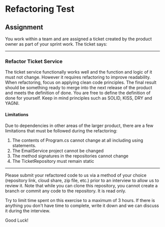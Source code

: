 # Refactoring Test

## Assignment
You work within a team and are assigned a ticket created by the product owner as part of your sprint work.
The ticket says:

---

### Refactor Ticket Service
The ticket service functionally works well and the function and logic of it must not change. However it requires refactoring to improve readability. When refactoring, focus on applying clean code principles. The final result should be something ready to merge into the next release of the product and meets the definition of done. You are free to define the definition of done for yourself.
Keep in mind principles such as SOLID, KISS, DRY and YAGNI.

#### Limitations
Due to dependencies in other areas of the larger product, there are a few limitations that must be followed during the refactoring:

1. The contents of Program.cs cannot change at all including using statements.
2. The EmailService project cannot be changed
3. The method signatures in the repositories cannot change
4. The TicketRepository must remain static

---

Please submit your refactored code to us via a method of your choice (repository link, cloud share, zip file, etc.) prior to an interview to allow us to review it.
Note that while you can clone this repository, you cannot create a branch or commit any code to the repository. It is read only.

Try to limit time spent on this exercise to a maximum of 3 hours. If there is anything you don't have time to complete, write it down and we can discuss it during the interview.

Good Luck!
